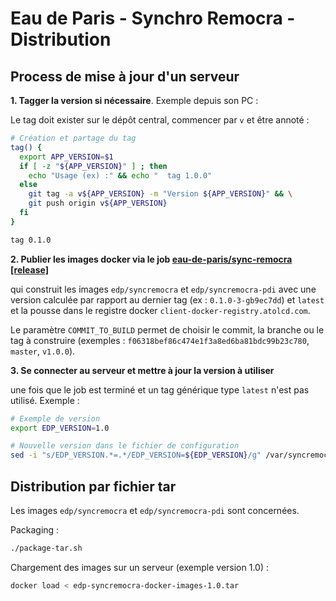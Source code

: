 # Eau de Paris - Synchro Remocra - Distribution

## Process de mise à jour d'un serveur

**1. Tagger la version si nécessaire**. Exemple depuis son PC :

Le tag doit exister sur le dépôt central, commencer par `v` et être annoté :

```sh
# Création et partage du tag
tag() {
  export APP_VERSION=$1
  if [ -z "${APP_VERSION}" ] ; then
    echo "Usage (ex) :" && echo "  tag 1.0.0"
  else
    git tag -a v${APP_VERSION} -m "Version ${APP_VERSION}" && \
    git push origin v${APP_VERSION}
  fi
}

tag 0.1.0
```

**2. Publier les images docker via le job [eau-de-paris/sync-remocra [release]](https://jenkins.priv.atolcd.com/blue/organizations/jenkins/eaudeparis--syncremocra--release/activity)**

qui construit les images `edp/syncremocra` et `edp/syncremocra-pdi` avec une version calculée par rapport au dernier tag (ex : `0.1.0-3-gb9ec7dd`) et `latest` et la pousse dans le registre docker `client-docker-registry.atolcd.com`.

Le paramètre `COMMIT_TO_BUILD` permet de choisir le commit, la branche ou le tag à construire (exemples : `f06318bef86c474e1f3a8ed6ba81bdc99b23c780`, `master`, `v1.0.0`).

**3. Se connecter au serveur et mettre à jour la version à utiliser**

une fois que le job est terminé et un tag générique type `latest` n'est pas utilisé. Exemple :

```sh
# Exemple de version
export EDP_VERSION=1.0

# Nouvelle version dans le fichier de configuration
sed -i "s/EDP_VERSION.*=.*/EDP_VERSION=${EDP_VERSION}/g" /var/syncremocra/common.env
```



## Distribution par fichier tar

Les images `edp/syncremocra` et `edp/syncremocra-pdi` sont concernées.

Packaging :
```sh
./package-tar.sh
```

Chargement des images sur un serveur (exemple version 1.0) :
```sh
docker load < edp-syncremocra-docker-images-1.0.tar
```
